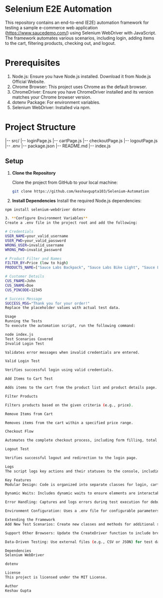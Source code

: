 # Selenium E2E Automation
This repository contains an end-to-end (E2E) automation framework for testing a sample e-commerce web application (https://www.saucedemo.com/) using Selenium WebDriver with JavaScript. The framework automates various scenarios, including login, adding items to the cart, filtering products, checking out, and logout.
# Prerequisites
1) Node.js: Ensure you have Node.js installed. Download it from Node.js Official Website.
2) Chrome Browser: This project uses Chrome as the default browser.
3) ChromeDriver: Ensure you have ChromeDriver installed and its version matches your Chrome browser version.
4) dotenv Package: For environment variables.
5) Selenium WebDriver: Installed via npm.

# Project Structure
|-- src/
    |-- loginPage.js
    |-- cartPage.js
    |-- checkoutPage.js
    |-- logoutPage.js
|-- .env
|-- package.json
|-- README.md
|-- index.js


## Setup
1. **Clone the Repository**

   Clone the project from GitHub to your local machine:
   ```bash
   git clone https://github.com/keshavgupta103/Selenium-Automation
2.  **Install Dependencies**
Install the required Node.js dependencies:
```bash
npm install selenium-webdriver dotenv

3. **Configure Environment Variables**
Create a .env file in the project root and add the following:

# Credentials
USER_NAME=your_valid_username
USER_PWD=your_valid_password
WRONG_USER=invalid_username
WRONG_PWD=invalid_password

# Product Filter and Names
FILTER_BY=Price (low to high)
PRODUCTS_NAME=["Sauce Labs Backpack", "Sauce Labs Bike Light", "Sauce Labs Bolt T-Shirt"]

# Customer Details
CUS_FNAME=John
CUS_SNAME=Doe
CUS_PINCODE=12345

# Success Message
SUCCESS_MSG="Thank you for your order!"
Replace the placeholder values with actual test data.

Usage
Running the Tests
To execute the automation script, run the following command:

node index.js
Test Scenarios Covered
Invalid Login Test

Validates error messages when invalid credentials are entered.

Valid Login Test

Verifies successful login using valid credentials.

Add Items to Cart Test

Adds items to the cart from the product list and product details page.

Filter Products

Filters products based on the given criteria (e.g., price).

Remove Items from Cart

Removes items from the cart within a specified price range.

Checkout Flow

Automates the complete checkout process, including form filling, total verification, and purchase completion.

Logout Test

Verifies successful logout and redirection to the login page.

Logs
The script logs key actions and their statuses to the console, including error messages.

Key Features
Modular Design: Code is organized into separate classes for login, cart, checkout, and logout functionalities.

Dynamic Waits: Includes dynamic waits to ensure elements are interactable before actions are performed.

Error Handling: Captures and logs errors during test execution for debugging.

Environment Configuration: Uses a .env file for configurable parameters such as credentials, product names, and filter options.

Extending the Framework
Add New Test Scenarios: Create new classes and methods for additional scenarios.

Support Other Browsers: Update the CreateDriver function to include browsers like Firefox or Edge.

Data-Driven Testing: Use external files (e.g., CSV or JSON) for test data.

Dependencies
Selenium WebDriver

dotenv

License
This project is licensed under the MIT License.

Author
Keshav Gupta




